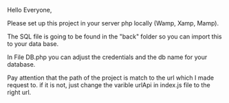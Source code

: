 Hello Everyone,

Please set up this project in your server php locally (Wamp, Xamp, Mamp).

The SQL file is going to be found in the "back" folder so you can import this to your data base.

In File DB.php you can adjust the credentials and the db name for your database.

Pay attention that the path of the project is match to the url which I made request to. if it is not, just change the varible urlApi in index.js file to the right url.
